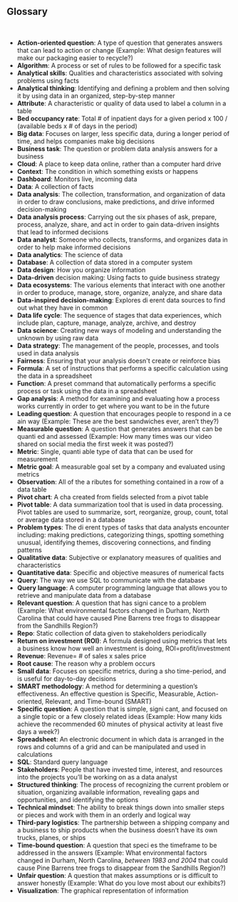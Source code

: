 ## Glossary

&nbsp;

* **Action-oriented question**: A type of question that generates answers that can lead to action
or change (Example: What design features will make our packaging easier to recycle?)
* **Algorithm**: A process or set of rules to be followed for a specific task
* **Analytical skills**: Qualities and characteristics associated with solving problems using facts
* **Analytical thinking**: Identifying and defining a problem and then solving it by using data in an organized, step-by-step manner
* **Attribute**: A characteristic or quality of data used to label a column in a table
* **Bed occupancy rate**: Total # of inpatient days for a given period x 100 / (available beds x # of days in the period)
* **Big data**: Focuses on larger, less specific data, during a longer period of time, and helps companies make big decisions
* **Business task**: The question or problem data analysis answers for a business
* **Cloud**: A place to keep data online, rather than a computer hard drive
* **Context**: The condition in which something exists or happens
* **Dashboard**: Monitors live, incoming data
* **Data**: A collection of facts
* **Data analysis**: The collection, transformation, and organization of data in order to draw conclusions, make predictions, and drive informed decision-making
* **Data analysis process**: Carrying out the six phases of ask, prepare, process, analyze, share, and act in order to gain data-driven insights that lead to informed decisions
* **Data analyst**: Someone who collects, transforms, and organizes data in order to help make informed decisions
* **Data analytics**: The science of data
* **Database**: A collection of data stored in a computer system
* **Data design**: How you organize information
* **Data-driven** decision making: Using facts to guide business strategy
* **Data ecosystems**: The various elements that interact with one another in order to produce, manage, store, organize, analyze, and share data
* **Data-inspired decision-making**: Explores di erent data sources to find out what they have in common
* **Data life cycle**: The sequence of stages that data experiences, which include plan, capture, manage, analyze, archive, and destroy
* **Data science**: Creating new ways of modeling and understanding the unknown by using raw data
* **Data strategy**: The management of the people, processes, and tools used in data analysis
* **Fairness**: Ensuring that your analysis doesn't create or reinforce bias
* **Formula**: A set of instructions that performs a specific calculation using the data in a spreadsheet
* **Function**: A preset command that automatically performs a specific process or task using the data in a spreadsheet
* **Gap analysis**: A method for examining and evaluating how a process works currently in order to get where you want to be in the future
* **Leading question**: A question that encourages people to respond in a ce ain way (Example: These are the best sandwiches ever, aren’t they?)
* **Measurable question**: A question that generates answers that can be quanti ed and assessed (Example: How many times was our video shared on social media the first week it was posted?)
* **Metric**: Single, quanti able type of data that can be used for measurement
* **Metric goal**: A measurable goal set by a company and evaluated using metrics
* **Observation**: All of the a ributes for something contained in a row of a data table
* **Pivot chart**: A cha created from fields selected from a pivot table
* **Pivot table**: A data summarization tool that is used in data processing. Pivot tables are used to summarize, sort, reorganize, group, count, total or average data stored in a database
* **Problem types**: The di erent types of tasks that data analysts encounter including: making predictions, categorizing things, spotting something unusual, identifying themes, discovering connections, and finding patterns
* **Qualitative data**: Subjective or explanatory measures of qualities and characteristics
* **Quantitative data**: Specific and objective measures of numerical facts
* **Query**: The way we use SQL to communicate with the database
* **Query language**: A computer programming language that allows you to retrieve and manipulate data from a database
* **Relevant question**: A question that has signi cance to a problem (Example: What environmental factors changed in Durham, North Carolina that could have caused Pine Barrens tree frogs to disappear from the Sandhills Region?)
* **Repo**: Static collection of data given to stakeholders periodically
* **Return on investment (ROI)**: A formula designed using metrics that lets a business know how well an investment is doing, ROI=profit/investment
* **Revenue**: Revenue= # of sales x sales price
* **Root cause**: The reason why a problem occurs
* **Small data**: Focuses on specific metrics, during a sho time-period, and is useful for day-to-day decisions
* **SMART methodology**: A method for determining a question’s effectiveness. An effective question is Specific, Measurable, Action-oriented, Relevant, and Time-bound (SMART)
* **Specific question**: A question that is simple, signi cant, and focused on a single topic or a few closely related ideas (Example: How many kids achieve the recommended 60 minutes of physical activity at least five days a week?)
* **Spreadsheet**: An electronic document in which data is arranged in the rows and columns of a grid and can be manipulated and used in calculations
* **SQL**: Standard query language
* **Stakeholders**: People that have invested time, interest, and resources into the projects you’ll be working on as a data analyst
* **Structured thinking**: The process of recognizing the current problem or situation, organizing available information, revealing gaps and opportunities, and identifying the options
* **Technical mindset**: The ability to break things down into smaller steps or pieces and work with them in an orderly and logical way
* **Third-pary logistics**: The partnership between a shipping company and a business to ship products when the business doesn’t have its own trucks, planes, or ships
* **Time-bound question**: A question that speci es the timeframe to be addressed in the answers (Example: What environmental factors changed in Durham, North Carolina, *between 1983 and 2004* that could cause Pine Barrens tree frogs to disappear from the Sandhills Region?)
* **Unfair question**: A question that makes assumptions or is difficult to answer honestly (Example: What do you love most about our exhibits?)
* **Visualization**: The graphical representation of information